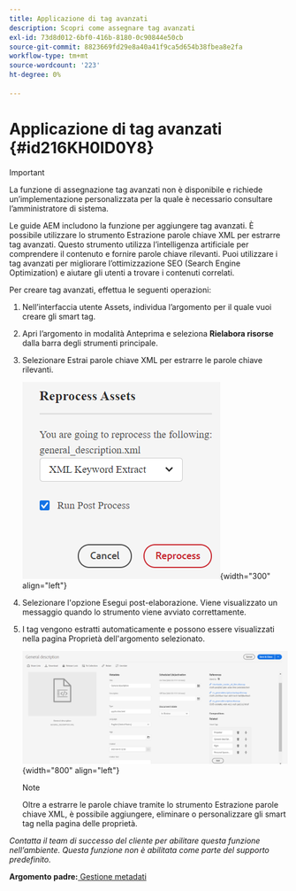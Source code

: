 ```yaml
---
title: Applicazione di tag avanzati
description: Scopri come assegnare tag avanzati
exl-id: 73d8d012-6bf0-416b-8180-0c90844e50cb
source-git-commit: 8823669fd29e8a40a41f9ca5d654b38fbea8e2fa
workflow-type: tm+mt
source-wordcount: '223'
ht-degree: 0%

---
```


# Applicazione di tag avanzati {#id216KH0ID0Y8}

>[!IMPORTANT]
>
> La funzione di assegnazione tag avanzati non è disponibile e richiede un’implementazione personalizzata per la quale è necessario consultare l’amministratore di sistema.

Le guide AEM includono la funzione per aggiungere tag avanzati. È possibile utilizzare lo strumento Estrazione parole chiave XML per estrarre tag avanzati. Questo strumento utilizza l’intelligenza artificiale per comprendere il contenuto e fornire parole chiave rilevanti. Puoi utilizzare i tag avanzati per migliorare l’ottimizzazione SEO (Search Engine Optimization) e aiutare gli utenti a trovare i contenuti correlati.

Per creare tag avanzati, effettua le seguenti operazioni:

1. Nell’interfaccia utente Assets, individua l’argomento per il quale vuoi creare gli smart tag.
1. Apri l’argomento in modalità Anteprima e seleziona **Rielabora risorse** dalla barra degli strumenti principale.
1. Selezionare Estrai parole chiave XML per estrarre le parole chiave rilevanti.

   ![](images/smart-tag-reprocess-asset.png){width="300" align="left"}

1. Selezionare l&#39;opzione Esegui post-elaborazione. Viene visualizzato un messaggio quando lo strumento viene avviato correttamente.
1. I tag vengono estratti automaticamente e possono essere visualizzati nella pagina Proprietà dell&#39;argomento selezionato.

   ![](images/properties-smart-tags.png){width="800" align="left"}

   >[!NOTE]
   >
   > Oltre a estrarre le parole chiave tramite lo strumento Estrazione parole chiave XML, è possibile aggiungere, eliminare o personalizzare gli smart tag nella pagina delle proprietà.


*Contatta il team di successo del cliente per abilitare questa funzione nell’ambiente. Questa funzione non è abilitata come parte del supporto predefinito.*

**Argomento padre:**[ Gestione metadati](manage-metadata.md)
